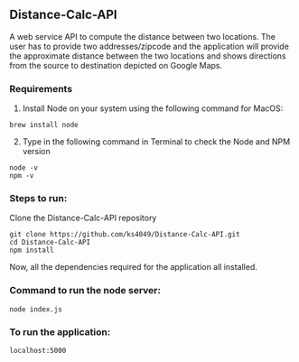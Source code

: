 ## Distance-Calc-API
A web service API to compute the distance between two locations.
The user has to provide two addresses/zipcode and the application will provide the approximate distance between the two locations and shows directions from the source to destination depicted on Google Maps.

### Requirements
1. Install Node on your system using the following command for MacOS:
  ```
  brew install node
  ```
2. Type in the following command in Terminal to check the Node and NPM version
  ```
  node -v
  npm -v
  ```

### Steps to run:
Clone the Distance-Calc-API repository
  ```
  git clone https://github.com/ks4049/Distance-Calc-API.git
  cd Distance-Calc-API
  npm install 
  ```
  Now, all the dependencies required for the application all installed.
 
  ### Command to run the node server:
  ```
  node index.js
  ```
  ### To run the application:
  ```
  localhost:5000
  ```
